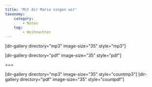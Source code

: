 ```yaml
---
title: 'Mit dir Maria singen wir'
taxonomy:
    category:
        - Noten
    tag:
        - Weihnachten
---
```


[dir-gallery directory="mp3" image-size="35" style="mp3"]

[dir-gallery directory="pdf" image-size="35" style="pdf"]

===

[dir-gallery directory="mp3" image-size="35" style="countmp3"]
[dir-gallery directory="pdf" image-size="35" style="countpdf"]